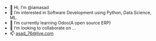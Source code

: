 - 👋 Hi, I’m @iamasad
- 👀 I’m interested in Software Development using Python, Data Science, ML.
- 🌱 I’m currently learning Odoo(A open source ERP)
- 💞️ I’m looking to collaborate on ...
- 📫 asad_76@live.com

<!---
iamasad/iamasad is a ✨ special ✨ repository because its `README.md` (this file) appears on your GitHub profile.
You can click the Preview link to take a look at your changes.
--->
